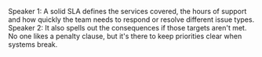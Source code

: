 Speaker 1: A solid SLA defines the services covered, the hours of support and how quickly the team needs to respond or resolve different issue types.
Speaker 2: It also spells out the consequences if those targets aren't met. No one likes a penalty clause, but it's there to keep priorities clear when systems break.
